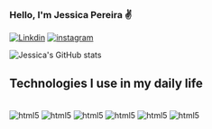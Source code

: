 ### Hello, I'm Jessica Pereira ✌️

[![Linkdin](https://img.shields.io/badge/LinkedIn-0077B5?style=for-the-badge&logo=linkedin&logoColor=white)](https://www.linkedin.com/in/j%C3%A9ssica-pereira-162b20bb/)
[![instagram](https://img.shields.io/badge/Instagram-E4405F?style=for-the-badge&logo=instagram&logoColor=white)](https://www.instagram.com/jessnaypereira/?next=%2F)

![Jessica's GitHub stats](https://github-readme-stats.vercel.app/api?username=jessnay&show_icons=true&theme=dracula)

## Technologies I use in my daily life

<div style="display: inline_block"><br/>
<img align="center" src="https://img.shields.io/badge/HTML5-E34F26?style=for-the-badge&logo=html5&logoColor=white" alt="html5"/>
<img align="center" src="https://img.shields.io/badge/CSS-239120?&style=for-the-badge&logo=css3&logoColor=white" alt="html5"/>
<img align="center" src="https://img.shields.io/badge/JavaScript-323330?style=for-the-badge&logo=javascript&logoColor=F7DF1E" alt="html5"/>
<img align="center" src="https://img.shields.io/badge/React-20232A?style=for-the-badge&logo=react&logoColor=61DAFB" alt="html5"/>
<img align="center" src="https://img.shields.io/badge/Java-ED8B00?style=for-the-badge&logo=openjdk&logoColor=white" alt="html5"/>
<img align="center" src="https://img.shields.io/badge/C%2B%2B-00599C?style=for-the-badge&logo=c%2B%2B&logoColor=white" alt="html5"/>
</div>
 
  
